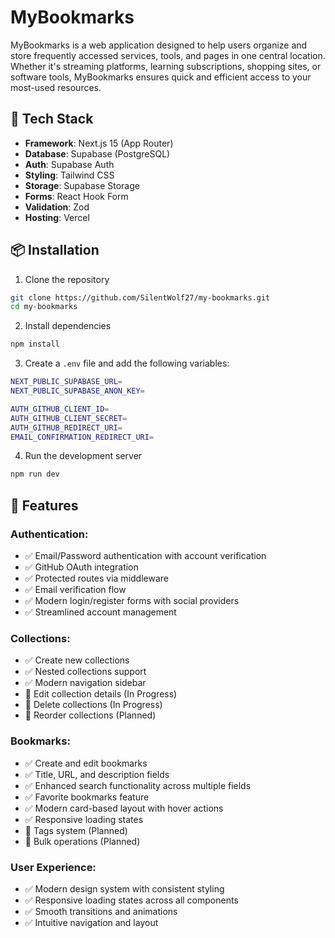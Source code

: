 # MyBookmarks

MyBookmarks is a web application designed to help users organize and store frequently accessed services, tools, and pages in one central location. Whether it's streaming platforms, learning subscriptions, shopping sites, or software tools, MyBookmarks ensures quick and efficient access to your most-used resources.

## 🚀 Tech Stack

- **Framework**: Next.js 15 (App Router)
- **Database**: Supabase (PostgreSQL)
- **Auth**: Supabase Auth
- **Styling**: Tailwind CSS
- **Storage**: Supabase Storage
- **Forms**: React Hook Form
- **Validation**: Zod
- **Hosting**: Vercel

## 📦 Installation

1. Clone the repository

```bash
git clone https://github.com/SilentWolf27/my-bookmarks.git
cd my-bookmarks
```

2. Install dependencies

```bash
npm install
```

3. Create a `.env` file and add the following variables:

```bash
NEXT_PUBLIC_SUPABASE_URL=
NEXT_PUBLIC_SUPABASE_ANON_KEY=

AUTH_GITHUB_CLIENT_ID=
AUTH_GITHUB_CLIENT_SECRET=
AUTH_GITHUB_REDIRECT_URI=
EMAIL_CONFIRMATION_REDIRECT_URI=
```

4. Run the development server

```bash
npm run dev
```

## 📝 Features

### Authentication:

  - ✅ Email/Password authentication with account verification
  - ✅ GitHub OAuth integration
  - ✅ Protected routes via middleware
  - ✅ Email verification flow
  - ✅ Modern login/register forms with social providers
  - ✅ Streamlined account management

### Collections:

- ✅ Create new collections
- ✅ Nested collections support
- ✅ Modern navigation sidebar
- 🚧 Edit collection details (In Progress)
- 🚧 Delete collections (In Progress)
- 🚧 Reorder collections (Planned)

### Bookmarks:

  - ✅ Create and edit bookmarks
  - ✅ Title, URL, and description fields
  - ✅ Enhanced search functionality across multiple fields
  - ✅ Favorite bookmarks feature
  - ✅ Modern card-based layout with hover actions
  - ✅ Responsive loading states
  - 🚧 Tags system (Planned)
  - 🚧 Bulk operations (Planned)

### User Experience:

  - ✅ Modern design system with consistent styling
  - ✅ Responsive loading states across all components
  - ✅ Smooth transitions and animations
  - ✅ Intuitive navigation and layout

